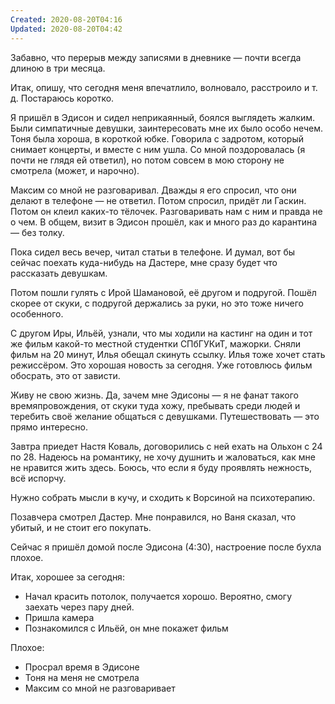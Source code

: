```yaml
---
Created: 2020-08-20T04:16
Updated: 2020-08-20T04:42
---
```

Забавно, что перерыв между записями в дневнике — почти всегда длиною в три месяца.

Итак, опишу, что сегодня меня впечатлило, волновало, расстроило и т. д. Постараюсь коротко.

Я пришёл в Эдисон и сидел неприкаянный, боялся выглядеть жалким. Были симпатичные девушки, заинтересовать мне их было особо нечем. Тоня была хороша, в короткой юбке. Говорила с задротом, который снимает концерты, и вместе с ним ушла. Со мной поздоровалась (я почти не глядя ей ответил), но потом совсем в мою сторону не смотрела (может, и нарочно).

Максим со мной не разговаривал. Дважды я его спросил, что они делают в телефоне — не ответил. Потом спросил, придёт ли Гаскин. Потом он клеил каких-то тёлочек. Разговаривать нам с ним и правда не о чем. В общем, визит в Эдисон прошёл, как и много раз до карантина — без толку.

Пока сидел весь вечер, читал статьи в телефоне. И думал, вот бы сейчас поехать куда-нибудь на Дастере, мне сразу будет что рассказать девушкам.

Потом пошли гулять с Ирой Шамановой, её другом и подругой. Пошёл скорее от скуки, с подругой держались за руки, но это тоже ничего особенного.

С другом Иры, Ильёй, узнали, что мы ходили на кастинг на один и тот же фильм какой-то местной студентки СПбГУКиТ, мажорки. Сняли фильм на 20 минут, Илья обещал скинуть ссылку. Илья тоже хочет стать режиссёром. Это хорошая новость за сегодня. Уже готовлюсь фильм обосрать, это от зависти.

Живу не свою жизнь. Да, зачем мне Эдисоны — я не фанат такого времяпровождения, от скуки туда хожу, пребывать среди людей и теребить своё желание общаться с девушками. Путешествовать — это прямо интересно.

Завтра приедет Настя Коваль, договорились с ней ехать на Ольхон с 24 по 28. Надеюсь на романтику, не хочу душнить и жаловаться, как мне не нравится жить здесь. Боюсь, что если я буду проявлять нежность, всё испорчу.

Нужно собрать мысли в кучу, и сходить к Ворсиной на психотерапию.

Позавчера смотрел Дастер. Мне понравился, но Ваня сказал, что убитый, и не стоит его покупать.

Сейчас я пришёл домой после Эдисона (4:30), настроение после бухла плохое.

Итак, хорошее за сегодня:

- Начал красить потолок, получается хорошо. Вероятно, смогу заехать через пару дней.
- Пришла камера
- Познакомился с Ильёй, он мне покажет фильм

Плохое:

- Просрал время в Эдисоне
- Тоня на меня не смотрела
- Максим со мной не разговаривает